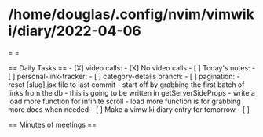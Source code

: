 # /home/douglas/.config/nvim/vimwiki/diary/2022-04-06

=   =

== Daily Tasks ==
        - [X] video calls:
                - [X] No video calls
        - [ ] Today's notes:
								- [ ] personal-link-tracker:
												- [ ] category-details branch:
																- [ ] pagination:
																				- reset [slug].jsx file to last commit
																				- start off by grabbing the first batch of links from the db - this is going to be written in getServerSideProps
																				- write a load more function for infinite scroll - load more function is for grabbing more docs when needed
                - [ ] Make a vimwiki diary entry for tomorrow
        - [ ]

== Minutes of meetings ==

